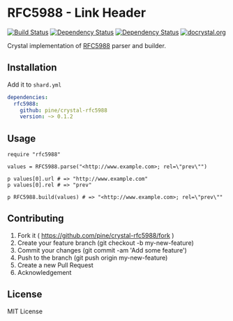 # RFC5988 - Link Header
[![Build Status](https://travis-ci.org/pine/crystal-rfc5988.svg?branch=master)](https://travis-ci.org/pine/crystal-rfc5988)
[![Dependency Status](https://shards.rocks/badge/github/pine/crystal-rfc5988/status.svg)](https://shards.rocks/github/pine/crystal-rfc5988)
[![Dependency Status](https://shards.rocks/badge/github/pine/crystal-rfc5988/dev_status.svg)](https://shards.rocks/github/pine/crystal-rfc5988)
[![docrystal.org](http://docrystal.org/badge.svg?style=round)](http://docrystal.org/github.com/pine/crystal-rfc5988)

Crystal implementation of [RFC5988](https://tools.ietf.org/html/rfc5988) parser and builder.

## Installation

Add it to `shard.yml`

```yaml
dependencies:
  rfc5988:
    github: pine/crystal-rfc5988
    version: ~> 0.1.2
```

## Usage

```crystal
require "rfc5988"

values = RFC5988.parse("<http://www.example.com>; rel=\"prev\"")

p values[0].url # => "http://www.example.com"
p values[0].rel # => "prev"

p RFC5988.build(values) # => "<http://www.example.com>; rel=\"prev\""
```

## Contributing

1. Fork it ( https://github.com/pine/crystal-rfc5988/fork )
2. Create your feature branch (git checkout -b my-new-feature)
3. Commit your changes (git commit -am 'Add some feature')
4. Push to the branch (git push origin my-new-feature)
5. Create a new Pull Request
6. Acknowledgement

## License

MIT License

